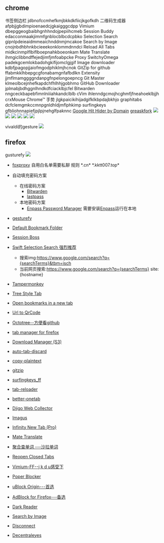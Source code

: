 ## chrome

书签侧边栏	jdbnofccmhefkmjbkkdkfiicjkgofkdh
二维码生成器	afpbjjgbdimpioenaedcjgkaigggcdpp
Vimium	dbepggeogbaibhgnhhndojpepiihcmeb
Session Buddy	edacconmaakjimmfgnblocblbcdcpbko
Selection Search	gipnlpdeieaidmmeaichnddnmjmcakoe
Search by Image	cnojnbdhbhnkbcieeekonklommdnndci
Reload All Tabs	midkcinmplflbiflboepnahkboeonkam
Mate Translate	ihmgiclibbndffejedjimfjmfoabpcke
Proxy SwitchyOmega	padekgcemlokbadohgkifijomclgjgif
Image downloader	kdbfjpagopjjaiofmgodphiklmjhcnok
GitZip for github	ffabmkklhbepgcgfonabamgnfafbdlkn
Extensity	jjmflmamggggndanpgfnpelongoepncg
Git Master	klmeolbcejnhefkapdchfhlhhjgobhmo
GitHub Downloader	jplmabjbdhggnlhndkdfciacklbjcfel
Bitwarden	nngceckbapebfimnlniiiahkandclblb
cVim	ihlenndgcmojhcghmfjfneahoeklbjjh
crxMouse Chrome™ 手势	jlgkpaicikihijadgifklkbpdajbkhjo
graphitabs dcfclemgmkccmnpgnldhldjmflphkimp
surfingkeys gfbliohnnapiefjpjlpjnehglfpaknnc
[Google Hit Hider by Domain](GreasyFork) [greaskfork](https://github.com/cobaltdisco/Google-Chinese-Results-Blocklist/)
![](https://kktt007.top/cfg/crxmouse06.jpg)
![](https://kktt007.top/cfg/crxmouse05.jpg)
![](https://kktt007.top/cfg/crxmouse04.jpg)
![](https://kktt007.top/cfg/crxmouse03.jpg)
![](https://kktt007.top/cfg/crxmouse02.jpg)
![](https://kktt007.top/cfg/crxmouse01.jpg)

vivaldi的gesture
![](https://kktt007.top/cfg/gesture.png)

## firefox
gusturefy
![](https://kktt007.top/cfg/gesturefy.jpg)

- [foxproxy](https://addons.mozilla.org/en-US/firefox/addon/foxyproxy-standard/) 自用白名单需要私聊
  规则 \*.cn*
      \*.kktt007.top*

- 自动填充密码方案
  + 在线密码方案
    - [Bitwarden](https://addons.mozilla.org/en-US/firefox/addon/bitwarden-password-manager/)
    - [lastpass](https://addons.mozilla.org/en-US/firefox/addon/lastpass-password-manager/)
  + 本地密码方案
    - [Enpass Password Manager](https://www.enpass.io/enpass-browser-extension/) 需要安装[Enpass](https://www.enpass.io/downloads/)运行在本地
    
- [gesturefy](https://addons.mozilla.org/en-US/firefox/addon/gesturefy/)

- [Default Bookmark Folder](https://addons.mozilla.org/en-US/firefox/addon/default-bookmark-folder/)

- [Session Boss](https://addons.mozilla.org/en-US/firefox/addon/session-boss/)

- [Swift Selection Search 强烈推荐](https://addons.mozilla.org/en-US/firefox/addon/swift-selection-search/)
  + 搜索img:https://www.google.com/search?q={searchTerms}&tbm=isch
  + 当前网页搜索:https://www.google.com/search?q={searchTerms} site:{hostname}

- [Tampermonkey](https://addons.mozilla.org/en-US/firefox/addon/tampermonkey/)

- [Tree Style Tab](https://addons.mozilla.org/en-US/firefox/addon/tree-style-tab/)

- [Open bookmarks in a new tab](https://addons.mozilla.org/en-US/firefox/addon/open-bookmarks-in-a-new-tab/)

- [Url to QrCode](https://addons.mozilla.org/en-US/firefox/addon/url-to-qrcode/)

- [Octotree--方便看github](https://addons.mozilla.org/en-US/firefox/addon/octotree/)

- [tab manager for firefox](https://addons.mozilla.org/en-US/firefox/addon/tab-manager-plus-for-firefox/)

- [Download Manager (S3)](https://addons.mozilla.org/en-US/firefox/addon/s3download-statusbar/)

- [auto-tab-discard](https://addons.mozilla.org/en-US/firefox/addon/auto-tab-discard/)

- [copy-plaintext](https://addons.mozilla.org/en-US/firefox/addon/copy-plaintext/)

- [gitzip](https://addons.mozilla.org/en-US/firefox/addon/gitzip/)

- [surfingkeys_ff](https://addons.mozilla.org/en-US/firefox/addon/surfingkeys_ff/)

- [tab-reloader](https://addons.mozilla.org/en-US/firefox/addon/tab-reloader/)

- [better-onetab](https://addons.mozilla.org/zh-CN/firefox/addon/better-onetab/)

- [Diigo Web Collector](https://addons.mozilla.org/en-US/firefox/addon/diigo-web-collector/)

- [Imagus](https://addons.mozilla.org/en-US/firefox/addon/imagus/)

- [Infinity New Tab (Pro)](https://addons.mozilla.org/en-US/firefox/addon/infinity-new-tab-pro-firefox/)

- [Mate Translate](https://addons.mozilla.org/en-US/firefox/addon/instant-translate/)

- [聚合查单词 ---沙拉单词](https://chrome.google.com/webstore/detail/沙拉查词-聚合词典划词翻译/cdonnmffkdaoajfknoeeecmchibpmkmg)

- [Reopen Closed Tabs](https://addons.mozilla.org/en-US/firefox/addon/reopen-closed-tab/)

- [Vimium-FF--j k d u感受下](https://addons.mozilla.org/en-US/firefox/addon/vimium-ff/)

- [Poper Blocker](https://addons.mozilla.org/en-US/firefox/addon/poper-blocker-pop-up-blocker/)

- [uBlock Origin---首选](https://addons.mozilla.org/en-US/firefox/addon/ublock-origin/)

- [AdBlock for Firefox---备选](https://addons.mozilla.org/en-US/firefox/addon/adblock-for-firefox/)

- [Dark Reader](https://addons.mozilla.org/en-US/firefox/addon/darkreader/)

- [Search by Image](https://addons.mozilla.org/en-US/firefox/addon/search_by_image/)

- [Disconnect](https://addons.mozilla.org/en-US/firefox/addon/disconnect/)

- [Decentraleyes](https://addons.mozilla.org/en-US/firefox/addon/decentraleyes/)
